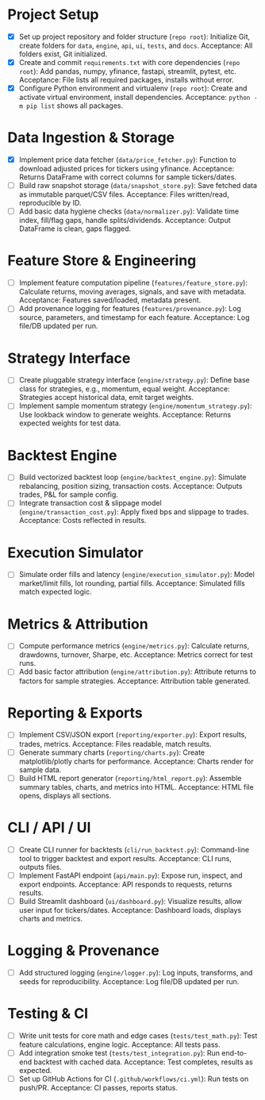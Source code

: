 # **Project Setup**
- [x] Set up project repository and folder structure (`repo root`): Initialize Git, create folders for `data`, `engine`, `api`, `ui`, `tests`, and `docs`. Acceptance: All folders exist, Git initialized.
- [x] Create and commit `requirements.txt` with core dependencies (`repo root`): Add pandas, numpy, yfinance, fastapi, streamlit, pytest, etc. Acceptance: File lists all required packages, installs without error.
- [x] Configure Python environment and virtualenv (`repo root`): Create and activate virtual environment, install dependencies. Acceptance: `python -m pip list` shows all packages.

# **Data Ingestion & Storage**
- [x] Implement price data fetcher (`data/price_fetcher.py`): Function to download adjusted prices for tickers using yfinance. Acceptance: Returns DataFrame with correct columns for sample tickers/dates.
- [ ] Build raw snapshot storage (`data/snapshot_store.py`): Save fetched data as immutable parquet/CSV files. Acceptance: Files written/read, reproducible by ID.
- [ ] Add basic data hygiene checks (`data/normalizer.py`): Validate time index, fill/flag gaps, handle splits/dividends. Acceptance: Output DataFrame is clean, gaps flagged.

# **Feature Store & Engineering**
- [ ] Implement feature computation pipeline (`features/feature_store.py`): Calculate returns, moving averages, signals, and save with metadata. Acceptance: Features saved/loaded, metadata present.
- [ ] Add provenance logging for features (`features/provenance.py`): Log source, parameters, and timestamp for each feature. Acceptance: Log file/DB updated per run.

# **Strategy Interface**
- [ ] Create pluggable strategy interface (`engine/strategy.py`): Define base class for strategies, e.g., momentum, equal weight. Acceptance: Strategies accept historical data, emit target weights.
- [ ] Implement sample momentum strategy (`engine/momentum_strategy.py`): Use lookback window to generate weights. Acceptance: Returns expected weights for test data.

# **Backtest Engine**
- [ ] Build vectorized backtest loop (`engine/backtest_engine.py`): Simulate rebalancing, position sizing, transaction costs. Acceptance: Outputs trades, P&L for sample config.
- [ ] Integrate transaction cost & slippage model (`engine/transaction_cost.py`): Apply fixed bps and slippage to trades. Acceptance: Costs reflected in results.

# **Execution Simulator**
- [ ] Simulate order fills and latency (`engine/execution_simulator.py`): Model market/limit fills, lot rounding, partial fills. Acceptance: Simulated fills match expected logic.

# **Metrics & Attribution**
- [ ] Compute performance metrics (`engine/metrics.py`): Calculate returns, drawdowns, turnover, Sharpe, etc. Acceptance: Metrics correct for test runs.
- [ ] Add basic factor attribution (`engine/attribution.py`): Attribute returns to factors for sample strategies. Acceptance: Attribution table generated.

# **Reporting & Exports**
- [ ] Implement CSV/JSON export (`reporting/exporter.py`): Export results, trades, metrics. Acceptance: Files readable, match results.
- [ ] Generate summary charts (`reporting/charts.py`): Create matplotlib/plotly charts for performance. Acceptance: Charts render for sample data.
- [ ] Build HTML report generator (`reporting/html_report.py`): Assemble summary tables, charts, and metrics into HTML. Acceptance: HTML file opens, displays all sections.

# **CLI / API / UI**
- [ ] Create CLI runner for backtests (`cli/run_backtest.py`): Command-line tool to trigger backtest and export results. Acceptance: CLI runs, outputs files.
- [ ] Implement FastAPI endpoint (`api/main.py`): Expose run, inspect, and export endpoints. Acceptance: API responds to requests, returns results.
- [ ] Build Streamlit dashboard (`ui/dashboard.py`): Visualize results, allow user input for tickers/dates. Acceptance: Dashboard loads, displays charts and metrics.

# **Logging & Provenance**
- [ ] Add structured logging (`engine/logger.py`): Log inputs, transforms, and seeds for reproducibility. Acceptance: Log file/DB updated per run.

# **Testing & CI**
- [ ] Write unit tests for core math and edge cases (`tests/test_math.py`): Test feature calculations, engine logic. Acceptance: All tests pass.
- [ ] Add integration smoke test (`tests/test_integration.py`): Run end-to-end backtest with cached data. Acceptance: Test completes, results as expected.
- [ ] Set up GitHub Actions for CI (`.github/workflows/ci.yml`): Run tests on push/PR. Acceptance: CI passes, reports status.
